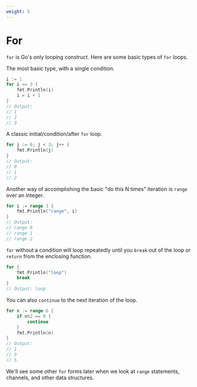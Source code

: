 ```yaml
---
weight: 5
---
```


# For

`for` is Go's only looping construct. Here are
some basic types of `for` loops.

The most basic type, with a single condition.

```go
i := 1
for i <= 3 {
	fmt.Println(i)
	i = i + 1
}
// Output:
// 1
// 2
// 3
```

A classic initial/condition/after `for` loop.

```go
for j := 0; j < 3; j++ {
	fmt.Println(j)
}
// Output:
// 0
// 1
// 2
```

Another way of accomplishing the basic "do this
N times" iteration is `range` over an integer.

```go
for i := range 3 {
	fmt.Println("range", i)
}
// Output:
// range 0
// range 1
// range 2
```

`for` without a condition will loop repeatedly
until you `break` out of the loop or `return` from
the enclosing function.

```go
for {
	fmt.Println("loop")
	break
}
// Output: loop
```

You can also `continue` to the next iteration of
the loop.

```go
for n := range 6 {
	if n%2 == 0 {
		continue
	}
	fmt.Println(n)
}
// Output:
// 1
// 3
// 5
```

We'll see some other `for` forms later when we look at
`range` statements, channels, and other data
structures.
